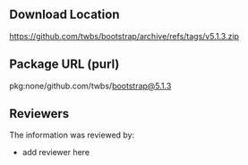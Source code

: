 ## Download Location

https://github.com/twbs/bootstrap/archive/refs/tags/v5.1.3.zip

## Package URL (purl)

pkg:none/github.com/twbs/bootstrap@5.1.3

## Reviewers

The information was reviewed by:

* add reviewer here